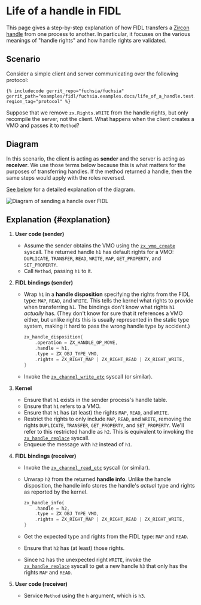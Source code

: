 # Life of a handle in FIDL

This page gives a step-by-step explanation of how FIDL transfers a [Zircon
handle] from one process to another. In particular, it focuses on the various
meanings of "handle rights" and how handle rights are validated.

## Scenario

Consider a simple client and server communicating over the following protocol:

```fidl
{% includecode gerrit_repo="fuchsia/fuchsia" gerrit_path="examples/fidl/fuchsia.examples.docs/life_of_a_handle.test.fidl" region_tag="protocol" %}
```

Suppose that we remove `zx.Rights.WRITE` from the handle rights, but only
recompile the server, not the client. What happens when the client creates a VMO
and passes it to `Method`?

## Diagram

In this scenario, the client is acting as **sender** and the server is acting as
**receiver**. We use those terms below because this is what matters for the
purposes of transferring handles. If the method returned a handle, then the same
steps would apply with the roles reversed.

[See below](#explanation) for a detailed explanation of the diagram.

![Diagram of sending a handle over FIDL](images/life-of-a-handle.svg)

## Explanation {#explanation}

1. **User code (sender)**
    * Assume the sender obtains the VMO using the [`zx_vmo_create`] syscall. The
      returned handle `h1` has default rights for a VMO: `DUPLICATE`,
      `TRANSFER`, `READ`, `WRITE`, `MAP`, `GET_PROPERTY`, and `SET_PROPERTY`.
    * Call `Method`, passing `h1` to it.

1. **FIDL bindings (sender)**
    * Wrap `h1` in a **handle disposition** specifying the rights from the FIDL
      type: `MAP`, `READ`, and `WRITE`. This tells the kernel what rights to
      provide when transferring `h1`. The bindings don't know what rights `h1`
      _actually_ has. (They don't know for sure that it references a VMO either,
      but unlike rights this is usually represented in the static type system,
      making it hard to pass the wrong handle type by accident.)

      ```c
      zx_handle_disposition{
          .operation = ZX_HANDLE_OP_MOVE,
          .handle = h1,
          .type = ZX_OBJ_TYPE_VMO,
          .rights = ZX_RIGHT_MAP | ZX_RIGHT_READ | ZX_RIGHT_WRITE,
      }
      ```

    * Invoke the [`zx_channel_write_etc`] syscall (or similar).

1. **Kernel**
    * Ensure that `h1` exists in the sender process's handle table.
    * Ensure that `h1` refers to a VMO.
    * Ensure that `h1` has (at least) the rights `MAP`, `READ`, and `WRITE`.
    * Restrict the rights to only include `MAP`, `READ`, and `WRITE`, removing
      the rights `DUPLICATE`, `TRANSFER`, `GET_PROPERTY`, and `SET_PROPERTY`.
      We'll refer to this restricted handle as `h2`. This is equivalent to
      invoking the [`zx_handle_replace`] syscall.
    * Enqueue the message with `h2` instead of `h1`.

1. **FIDL bindings (receiver)**
    * Invoke the [`zx_channel_read_etc`] syscall (or similar).
    * Unwrap `h2` from the returned **handle info**. Unlike the handle
      disposition, the handle info stores the handle's _actual_ type and rights
      as reported by the kernel.

      ```c
      zx_handle_info{
          .handle = h2,
          .type = ZX_OBJ_TYPE_VMO,
          .rights = ZX_RIGHT_MAP | ZX_RIGHT_READ | ZX_RIGHT_WRITE,
      }
      ```

    * Get the expected type and rights from the FIDL type: `MAP` and `READ`.
    * Ensure that `h2` has (at least) those rights.
    <!-- TODO(https://fxbug.dev/42170852): In the future, the following point will only
    apply to debug mode. Explain that here once that is the case. -->
    * Since `h2` has the unexpected right `WRITE`, invoke the
      [`zx_handle_replace`] syscall to get a new handle `h3` that only has the
      rights `MAP` and `READ`.

1. **User code (receiver)**
    * Service `Method` using the `h` argument, which is `h3`.

[`zx_channel_read_etc`]: /reference/syscalls/channel_read_etc.md
[`zx_channel_write_etc`]: /reference/syscalls/channel_write_etc.md
[`zx_handle_replace`]: /reference/syscalls/handle_replace.md
[`zx_vmo_create`]: /reference/syscalls/vmo_create.md
[Zircon handle]: /docs/concepts/kernel/handles.md
